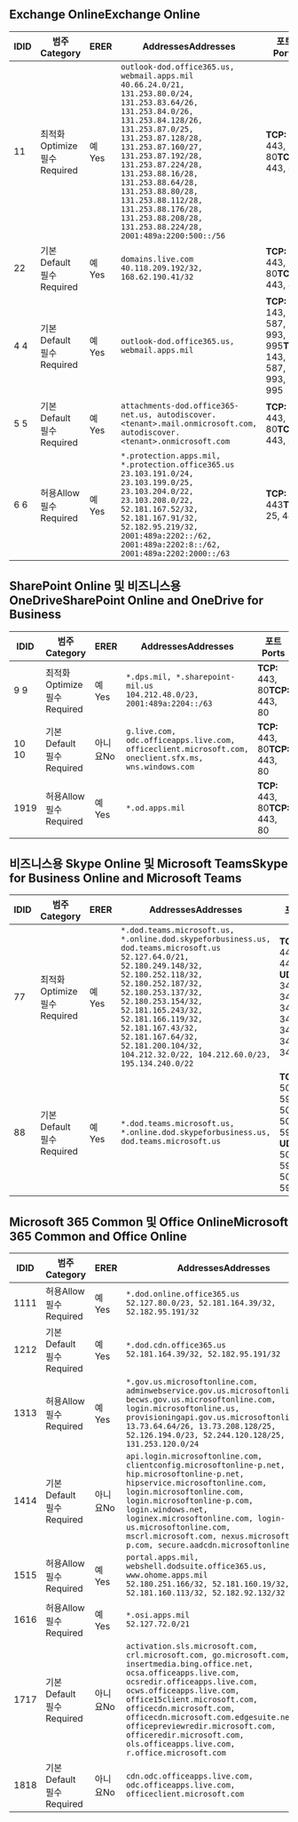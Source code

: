 <!--THIS FILE IS AUTOMATICALLY GENERATED. MANUAL CHANGES WILL BE OVERWRITTEN.-->
<!--Please contact the Office 365 Endpoints team with any questions.-->
<!--USGovDoD endpoints version 2019012800-->
<!--File generated 2019-01-30 08:00:42.5392-->

## <a name="exchange-online"></a><span data-ttu-id="230b4-101">Exchange Online</span><span class="sxs-lookup"><span data-stu-id="230b4-101">Exchange Online</span></span>

<span data-ttu-id="230b4-102">ID</span><span class="sxs-lookup"><span data-stu-id="230b4-102">ID</span></span> | <span data-ttu-id="230b4-103">범주</span><span class="sxs-lookup"><span data-stu-id="230b4-103">Category</span></span> | <span data-ttu-id="230b4-104">ER</span><span class="sxs-lookup"><span data-stu-id="230b4-104">ER</span></span> | <span data-ttu-id="230b4-105">Addresses</span><span class="sxs-lookup"><span data-stu-id="230b4-105">Addresses</span></span> | <span data-ttu-id="230b4-106">포트</span><span class="sxs-lookup"><span data-stu-id="230b4-106">Ports</span></span>
-- | -------------------- | --- | ---------------------------------------------------------------------------------------------------------------------------------------------------------------------------------------------------------------------------------------------------------------------------------------------------------------------------------------------------------------------------------------------- | -------------------------------
<span data-ttu-id="230b4-107">1</span><span class="sxs-lookup"><span data-stu-id="230b4-107">1</span></span> | <span data-ttu-id="230b4-108">최적화</span><span class="sxs-lookup"><span data-stu-id="230b4-108">Optimize</span></span><BR><span data-ttu-id="230b4-109">필수</span><span class="sxs-lookup"><span data-stu-id="230b4-109">Required</span></span> | <span data-ttu-id="230b4-110">예</span><span class="sxs-lookup"><span data-stu-id="230b4-110">Yes</span></span> | `outlook-dod.office365.us, webmail.apps.mil`<BR>`40.66.24.0/21, 131.253.80.0/24, 131.253.83.64/26, 131.253.84.0/26, 131.253.84.128/26, 131.253.87.0/25, 131.253.87.128/28, 131.253.87.160/27, 131.253.87.192/28, 131.253.87.224/28, 131.253.88.16/28, 131.253.88.64/28, 131.253.88.80/28, 131.253.88.112/28, 131.253.88.176/28, 131.253.88.208/28, 131.253.88.224/28, 2001:489a:2200:500::/56` | <span data-ttu-id="230b4-111">**TCP:** 443, 80</span><span class="sxs-lookup"><span data-stu-id="230b4-111">**TCP:** 443, 80</span></span>
<span data-ttu-id="230b4-112">2</span><span class="sxs-lookup"><span data-stu-id="230b4-112">2</span></span> | <span data-ttu-id="230b4-113">기본</span><span class="sxs-lookup"><span data-stu-id="230b4-113">Default</span></span><BR><span data-ttu-id="230b4-114">필수</span><span class="sxs-lookup"><span data-stu-id="230b4-114">Required</span></span> | <span data-ttu-id="230b4-115">예</span><span class="sxs-lookup"><span data-stu-id="230b4-115">Yes</span></span> | `domains.live.com`<BR>`40.118.209.192/32, 168.62.190.41/32` | <span data-ttu-id="230b4-116">**TCP:** 443, 80</span><span class="sxs-lookup"><span data-stu-id="230b4-116">**TCP:** 443, 80</span></span>
<span data-ttu-id="230b4-117">4 </span><span class="sxs-lookup"><span data-stu-id="230b4-117">4</span></span> | <span data-ttu-id="230b4-118">기본</span><span class="sxs-lookup"><span data-stu-id="230b4-118">Default</span></span><BR><span data-ttu-id="230b4-119">필수</span><span class="sxs-lookup"><span data-stu-id="230b4-119">Required</span></span> | <span data-ttu-id="230b4-120">예</span><span class="sxs-lookup"><span data-stu-id="230b4-120">Yes</span></span> | `outlook-dod.office365.us, webmail.apps.mil` | <span data-ttu-id="230b4-121">**TCP:** 143, 25, 587, 993, 995</span><span class="sxs-lookup"><span data-stu-id="230b4-121">**TCP:** 143, 25, 587, 993, 995</span></span>
<span data-ttu-id="230b4-122">5 </span><span class="sxs-lookup"><span data-stu-id="230b4-122">5</span></span> | <span data-ttu-id="230b4-123">기본</span><span class="sxs-lookup"><span data-stu-id="230b4-123">Default</span></span><BR><span data-ttu-id="230b4-124">필수</span><span class="sxs-lookup"><span data-stu-id="230b4-124">Required</span></span> | <span data-ttu-id="230b4-125">예</span><span class="sxs-lookup"><span data-stu-id="230b4-125">Yes</span></span> | `attachments-dod.office365-net.us, autodiscover.<tenant>.mail.onmicrosoft.com, autodiscover.<tenant>.onmicrosoft.com` | <span data-ttu-id="230b4-126">**TCP:** 443, 80</span><span class="sxs-lookup"><span data-stu-id="230b4-126">**TCP:** 443, 80</span></span>
<span data-ttu-id="230b4-127">6 </span><span class="sxs-lookup"><span data-stu-id="230b4-127">6</span></span> | <span data-ttu-id="230b4-128">허용</span><span class="sxs-lookup"><span data-stu-id="230b4-128">Allow</span></span><BR><span data-ttu-id="230b4-129">필수</span><span class="sxs-lookup"><span data-stu-id="230b4-129">Required</span></span> | <span data-ttu-id="230b4-130">예</span><span class="sxs-lookup"><span data-stu-id="230b4-130">Yes</span></span> | `*.protection.apps.mil, *.protection.office365.us`<BR>`23.103.191.0/24, 23.103.199.0/25, 23.103.204.0/22, 23.103.208.0/22, 52.181.167.52/32, 52.181.167.91/32, 52.182.95.219/32, 2001:489a:2202::/62, 2001:489a:2202:8::/62, 2001:489a:2202:2000::/63` | <span data-ttu-id="230b4-131">**TCP:** 25, 443</span><span class="sxs-lookup"><span data-stu-id="230b4-131">**TCP:** 25, 443</span></span>

## <a name="sharepoint-online-and-onedrive-for-business"></a><span data-ttu-id="230b4-132">SharePoint Online 및 비즈니스용 OneDrive</span><span class="sxs-lookup"><span data-stu-id="230b4-132">SharePoint Online and OneDrive for Business</span></span>

<span data-ttu-id="230b4-133">ID</span><span class="sxs-lookup"><span data-stu-id="230b4-133">ID</span></span> | <span data-ttu-id="230b4-134">범주</span><span class="sxs-lookup"><span data-stu-id="230b4-134">Category</span></span> | <span data-ttu-id="230b4-135">ER</span><span class="sxs-lookup"><span data-stu-id="230b4-135">ER</span></span> | <span data-ttu-id="230b4-136">Addresses</span><span class="sxs-lookup"><span data-stu-id="230b4-136">Addresses</span></span> | <span data-ttu-id="230b4-137">포트</span><span class="sxs-lookup"><span data-stu-id="230b4-137">Ports</span></span>
-- | -------------------- | --- | ---------------------------------------------------------------------------------------------------- | ----------------
<span data-ttu-id="230b4-138">9 </span><span class="sxs-lookup"><span data-stu-id="230b4-138">9</span></span> | <span data-ttu-id="230b4-139">최적화</span><span class="sxs-lookup"><span data-stu-id="230b4-139">Optimize</span></span><BR><span data-ttu-id="230b4-140">필수</span><span class="sxs-lookup"><span data-stu-id="230b4-140">Required</span></span> | <span data-ttu-id="230b4-141">예</span><span class="sxs-lookup"><span data-stu-id="230b4-141">Yes</span></span> | `*.dps.mil, *.sharepoint-mil.us`<BR>`104.212.48.0/23, 2001:489a:2204::/63` | <span data-ttu-id="230b4-142">**TCP:** 443, 80</span><span class="sxs-lookup"><span data-stu-id="230b4-142">**TCP:** 443, 80</span></span>
<span data-ttu-id="230b4-143">10 </span><span class="sxs-lookup"><span data-stu-id="230b4-143">10</span></span> | <span data-ttu-id="230b4-144">기본</span><span class="sxs-lookup"><span data-stu-id="230b4-144">Default</span></span><BR><span data-ttu-id="230b4-145">필수</span><span class="sxs-lookup"><span data-stu-id="230b4-145">Required</span></span> | <span data-ttu-id="230b4-146">아니요</span><span class="sxs-lookup"><span data-stu-id="230b4-146">No</span></span> | `g.live.com, odc.officeapps.live.com, officeclient.microsoft.com, oneclient.sfx.ms, wns.windows.com` | <span data-ttu-id="230b4-147">**TCP:** 443, 80</span><span class="sxs-lookup"><span data-stu-id="230b4-147">**TCP:** 443, 80</span></span>
<span data-ttu-id="230b4-148">19</span><span class="sxs-lookup"><span data-stu-id="230b4-148">19</span></span> | <span data-ttu-id="230b4-149">허용</span><span class="sxs-lookup"><span data-stu-id="230b4-149">Allow</span></span><BR><span data-ttu-id="230b4-150">필수</span><span class="sxs-lookup"><span data-stu-id="230b4-150">Required</span></span> | <span data-ttu-id="230b4-151">예</span><span class="sxs-lookup"><span data-stu-id="230b4-151">Yes</span></span> | `*.od.apps.mil` | <span data-ttu-id="230b4-152">**TCP:** 443, 80</span><span class="sxs-lookup"><span data-stu-id="230b4-152">**TCP:** 443, 80</span></span>

## <a name="skype-for-business-online-and-microsoft-teams"></a><span data-ttu-id="230b4-153">비즈니스용 Skype Online 및 Microsoft Teams</span><span class="sxs-lookup"><span data-stu-id="230b4-153">Skype for Business Online and Microsoft Teams</span></span>

<span data-ttu-id="230b4-154">ID</span><span class="sxs-lookup"><span data-stu-id="230b4-154">ID</span></span> | <span data-ttu-id="230b4-155">범주</span><span class="sxs-lookup"><span data-stu-id="230b4-155">Category</span></span> | <span data-ttu-id="230b4-156">ER</span><span class="sxs-lookup"><span data-stu-id="230b4-156">ER</span></span> | <span data-ttu-id="230b4-157">Addresses</span><span class="sxs-lookup"><span data-stu-id="230b4-157">Addresses</span></span> | <span data-ttu-id="230b4-158">포트</span><span class="sxs-lookup"><span data-stu-id="230b4-158">Ports</span></span>
-- | -------------------- | --- | -------------------------------------------------------------------------------------------------------------------------------------------------------------------------------------------------------------------------------------------------------------------------------------------------------------------------------------------------------- | --------------------------------------------------
<span data-ttu-id="230b4-159">7</span><span class="sxs-lookup"><span data-stu-id="230b4-159">7</span></span> | <span data-ttu-id="230b4-160">최적화</span><span class="sxs-lookup"><span data-stu-id="230b4-160">Optimize</span></span><BR><span data-ttu-id="230b4-161">필수</span><span class="sxs-lookup"><span data-stu-id="230b4-161">Required</span></span> | <span data-ttu-id="230b4-162">예</span><span class="sxs-lookup"><span data-stu-id="230b4-162">Yes</span></span> | `*.dod.teams.microsoft.us, *.online.dod.skypeforbusiness.us, dod.teams.microsoft.us`<BR>`52.127.64.0/21, 52.180.249.148/32, 52.180.252.118/32, 52.180.252.187/32, 52.180.253.137/32, 52.180.253.154/32, 52.181.165.243/32, 52.181.166.119/32, 52.181.167.43/32, 52.181.167.64/32, 52.181.200.104/32, 104.212.32.0/22, 104.212.60.0/23, 195.134.240.0/22` | <span data-ttu-id="230b4-163">**TCP:** 443</span><span class="sxs-lookup"><span data-stu-id="230b4-163">**TCP:** 443</span></span><BR><span data-ttu-id="230b4-164">**UDP:** 3478, 3479, 3480, 3481</span><span class="sxs-lookup"><span data-stu-id="230b4-164">**UDP:** 3478, 3479, 3480, 3481</span></span>
<span data-ttu-id="230b4-165">8</span><span class="sxs-lookup"><span data-stu-id="230b4-165">8</span></span> | <span data-ttu-id="230b4-166">기본</span><span class="sxs-lookup"><span data-stu-id="230b4-166">Default</span></span><BR><span data-ttu-id="230b4-167">필수</span><span class="sxs-lookup"><span data-stu-id="230b4-167">Required</span></span> | <span data-ttu-id="230b4-168">예</span><span class="sxs-lookup"><span data-stu-id="230b4-168">Yes</span></span> | `*.dod.teams.microsoft.us, *.online.dod.skypeforbusiness.us, dod.teams.microsoft.us` | <span data-ttu-id="230b4-169">**TCP:** 5061, 50000-59999</span><span class="sxs-lookup"><span data-stu-id="230b4-169">**TCP:** 5061, 50000-59999</span></span><BR><span data-ttu-id="230b4-170">**UDP:** 50000-59999</span><span class="sxs-lookup"><span data-stu-id="230b4-170">**UDP:** 50000-59999</span></span>

## <a name="microsoft-365-common-and-office-online"></a><span data-ttu-id="230b4-171">Microsoft 365 Common 및 Office Online</span><span class="sxs-lookup"><span data-stu-id="230b4-171">Microsoft 365 Common and Office Online</span></span>

<span data-ttu-id="230b4-172">ID</span><span class="sxs-lookup"><span data-stu-id="230b4-172">ID</span></span> | <span data-ttu-id="230b4-173">범주</span><span class="sxs-lookup"><span data-stu-id="230b4-173">Category</span></span> | <span data-ttu-id="230b4-174">ER</span><span class="sxs-lookup"><span data-stu-id="230b4-174">ER</span></span> | <span data-ttu-id="230b4-175">Addresses</span><span class="sxs-lookup"><span data-stu-id="230b4-175">Addresses</span></span> | <span data-ttu-id="230b4-176">포트</span><span class="sxs-lookup"><span data-stu-id="230b4-176">Ports</span></span>
-- | ------------------- | --- | ---------------------------------------------------------------------------------------------------------------------------------------------------------------------------------------------------------------------------------------------------------------------------------------------------------------------------------------------------------------------------------------------- | ----------------
<span data-ttu-id="230b4-177">11</span><span class="sxs-lookup"><span data-stu-id="230b4-177">11</span></span> | <span data-ttu-id="230b4-178">허용</span><span class="sxs-lookup"><span data-stu-id="230b4-178">Allow</span></span><BR><span data-ttu-id="230b4-179">필수</span><span class="sxs-lookup"><span data-stu-id="230b4-179">Required</span></span> | <span data-ttu-id="230b4-180">예</span><span class="sxs-lookup"><span data-stu-id="230b4-180">Yes</span></span> | `*.dod.online.office365.us`<BR>`52.127.80.0/23, 52.181.164.39/32, 52.182.95.191/32` | <span data-ttu-id="230b4-181">**TCP:** 443</span><span class="sxs-lookup"><span data-stu-id="230b4-181">**TCP:** 443</span></span>
<span data-ttu-id="230b4-182">12</span><span class="sxs-lookup"><span data-stu-id="230b4-182">12</span></span> | <span data-ttu-id="230b4-183">기본</span><span class="sxs-lookup"><span data-stu-id="230b4-183">Default</span></span><BR><span data-ttu-id="230b4-184">필수</span><span class="sxs-lookup"><span data-stu-id="230b4-184">Required</span></span> | <span data-ttu-id="230b4-185">예</span><span class="sxs-lookup"><span data-stu-id="230b4-185">Yes</span></span> | `*.dod.cdn.office365.us`<BR>`52.181.164.39/32, 52.182.95.191/32` | <span data-ttu-id="230b4-186">**TCP:** 443</span><span class="sxs-lookup"><span data-stu-id="230b4-186">**TCP:** 443</span></span>
<span data-ttu-id="230b4-187">13</span><span class="sxs-lookup"><span data-stu-id="230b4-187">13</span></span> | <span data-ttu-id="230b4-188">허용</span><span class="sxs-lookup"><span data-stu-id="230b4-188">Allow</span></span><BR><span data-ttu-id="230b4-189">필수</span><span class="sxs-lookup"><span data-stu-id="230b4-189">Required</span></span> | <span data-ttu-id="230b4-190">예</span><span class="sxs-lookup"><span data-stu-id="230b4-190">Yes</span></span> | `*.gov.us.microsoftonline.com, adminwebservice.gov.us.microsoftonline.com, becws.gov.us.microsoftonline.com, login.microsoftonline.us, provisioningapi.gov.us.microsoftonline.com`<BR>`13.73.64.64/26, 13.73.208.128/25, 52.126.194.0/23, 52.244.120.128/25, 131.253.120.0/24` | <span data-ttu-id="230b4-191">**TCP:** 443</span><span class="sxs-lookup"><span data-stu-id="230b4-191">**TCP:** 443</span></span>
<span data-ttu-id="230b4-192">14</span><span class="sxs-lookup"><span data-stu-id="230b4-192">14</span></span> | <span data-ttu-id="230b4-193">기본</span><span class="sxs-lookup"><span data-stu-id="230b4-193">Default</span></span><BR><span data-ttu-id="230b4-194">필수</span><span class="sxs-lookup"><span data-stu-id="230b4-194">Required</span></span> | <span data-ttu-id="230b4-195">아니요</span><span class="sxs-lookup"><span data-stu-id="230b4-195">No</span></span> | `api.login.microsoftonline.com, clientconfig.microsoftonline-p.net, hip.microsoftonline-p.net, hipservice.microsoftonline.com, login.microsoftonline.com, login.microsoftonline-p.com, login.windows.net, loginex.microsoftonline.com, login-us.microsoftonline.com, mscrl.microsoft.com, nexus.microsoftonline-p.com, secure.aadcdn.microsoftonline-p.com` | <span data-ttu-id="230b4-196">**TCP:** 443</span><span class="sxs-lookup"><span data-stu-id="230b4-196">**TCP:** 443</span></span>
<span data-ttu-id="230b4-197">15</span><span class="sxs-lookup"><span data-stu-id="230b4-197">15</span></span> | <span data-ttu-id="230b4-198">허용</span><span class="sxs-lookup"><span data-stu-id="230b4-198">Allow</span></span><BR><span data-ttu-id="230b4-199">필수</span><span class="sxs-lookup"><span data-stu-id="230b4-199">Required</span></span> | <span data-ttu-id="230b4-200">예</span><span class="sxs-lookup"><span data-stu-id="230b4-200">Yes</span></span> | `portal.apps.mil, webshell.dodsuite.office365.us, www.ohome.apps.mil`<BR>`52.180.251.166/32, 52.181.160.19/32, 52.181.160.113/32, 52.182.92.132/32` | <span data-ttu-id="230b4-201">**TCP:** 443</span><span class="sxs-lookup"><span data-stu-id="230b4-201">**TCP:** 443</span></span>
<span data-ttu-id="230b4-202">16</span><span class="sxs-lookup"><span data-stu-id="230b4-202">16</span></span> | <span data-ttu-id="230b4-203">허용</span><span class="sxs-lookup"><span data-stu-id="230b4-203">Allow</span></span><BR><span data-ttu-id="230b4-204">필수</span><span class="sxs-lookup"><span data-stu-id="230b4-204">Required</span></span> | <span data-ttu-id="230b4-205">예</span><span class="sxs-lookup"><span data-stu-id="230b4-205">Yes</span></span> | `*.osi.apps.mil`<BR>`52.127.72.0/21` | <span data-ttu-id="230b4-206">**TCP:** 443</span><span class="sxs-lookup"><span data-stu-id="230b4-206">**TCP:** 443</span></span>
<span data-ttu-id="230b4-207">17</span><span class="sxs-lookup"><span data-stu-id="230b4-207">17</span></span> | <span data-ttu-id="230b4-208">기본</span><span class="sxs-lookup"><span data-stu-id="230b4-208">Default</span></span><BR><span data-ttu-id="230b4-209">필수</span><span class="sxs-lookup"><span data-stu-id="230b4-209">Required</span></span> | <span data-ttu-id="230b4-210">아니요</span><span class="sxs-lookup"><span data-stu-id="230b4-210">No</span></span> | `activation.sls.microsoft.com, crl.microsoft.com, go.microsoft.com, insertmedia.bing.office.net, ocsa.officeapps.live.com, ocsredir.officeapps.live.com, ocws.officeapps.live.com, office15client.microsoft.com, officecdn.microsoft.com, officecdn.microsoft.com.edgesuite.net, officepreviewredir.microsoft.com, officeredir.microsoft.com, ols.officeapps.live.com, r.office.microsoft.com` | <span data-ttu-id="230b4-211">**TCP:** 443, 80</span><span class="sxs-lookup"><span data-stu-id="230b4-211">**TCP:** 443, 80</span></span>
<span data-ttu-id="230b4-212">18</span><span class="sxs-lookup"><span data-stu-id="230b4-212">18</span></span> | <span data-ttu-id="230b4-213">기본</span><span class="sxs-lookup"><span data-stu-id="230b4-213">Default</span></span><BR><span data-ttu-id="230b4-214">필수</span><span class="sxs-lookup"><span data-stu-id="230b4-214">Required</span></span> | <span data-ttu-id="230b4-215">아니요</span><span class="sxs-lookup"><span data-stu-id="230b4-215">No</span></span> | `cdn.odc.officeapps.live.com, odc.officeapps.live.com, officeclient.microsoft.com` | <span data-ttu-id="230b4-216">**TCP:** 443, 80</span><span class="sxs-lookup"><span data-stu-id="230b4-216">**TCP:** 443, 80</span></span>

